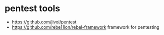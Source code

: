 # pentest tools

* https://github.com/jivoi/pentest
* https://github.com/rebe11ion/rebel-framework framework for pentesting
